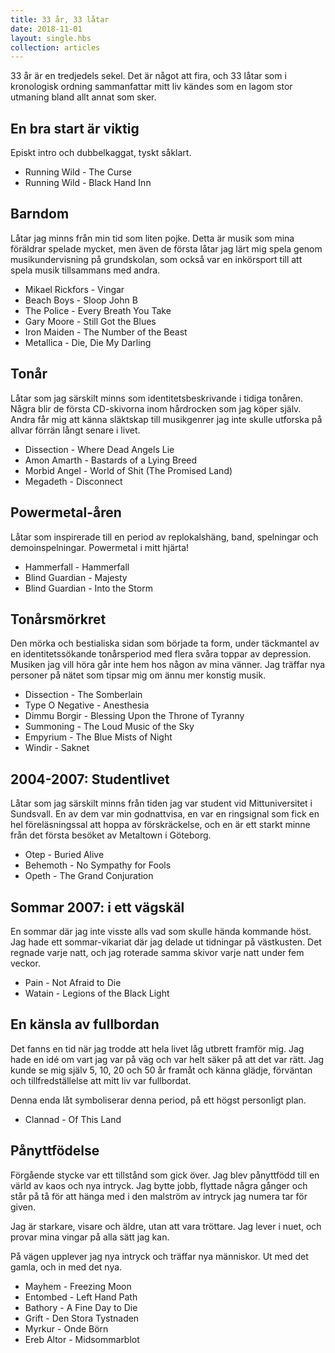 ```yaml
---
title: 33 år, 33 låtar
date: 2018-11-01
layout: single.hbs
collection: articles
---
```


33 år är en tredjedels sekel. Det är något att fira, och 33 låtar som
i kronologisk ordning sammanfattar mitt liv kändes som en lagom stor
utmaning bland allt annat som sker.

## En bra start är viktig

Episkt intro och dubbelkaggat, tyskt såklart.

- Running Wild - The Curse
- Running Wild - Black Hand Inn

## Barndom

Låtar jag minns från min tid som liten pojke. Detta är musik som mina
föräldrar spelade mycket, men även de första låtar jag lärt mig spela
genom musikundervisning på grundskolan, som också var en inkörsport
till att spela musik tillsammans med andra.

- Mikael Rickfors - Vingar
- Beach Boys - Sloop John B
- The Police - Every Breath You Take
- Gary Moore - Still Got the Blues
- Iron Maiden - The Number of the Beast
- Metallica - Die, Die My Darling

## Tonår

Låtar som jag särskilt minns som identitetsbeskrivande i tidiga
tonåren. Några blir de första CD-skivorna inom hårdrocken som jag
köper själv. Andra får mig att känna släktskap till musikgenrer jag
inte skulle utforska på allvar förrän långt senare i livet.

- Dissection - Where Dead Angels Lie
- Amon Amarth - Bastards of a Lying Breed
- Morbid Angel - World of Shit (The Promised Land)
- Megadeth - Disconnect

## Powermetal-åren

Låtar som inspirerade till en period av replokalshäng, band,
spelningar och demoinspelningar. Powermetal i mitt hjärta!

- Hammerfall - Hammerfall
- Blind Guardian - Majesty
- Blind Guardian - Into the Storm

## Tonårsmörkret

Den mörka och bestialiska sidan som började ta form, under täckmantel
av en identitetssökande tonårsperiod med flera svåra toppar av
depression. Musiken jag vill höra går inte hem hos någon av mina
vänner. Jag träffar nya personer på nätet som tipsar mig om ännu mer
konstig musik.

- Dissection - The Somberlain
- Type O Negative - Anesthesia
- Dimmu Borgir - Blessing Upon the Throne of Tyranny
- Summoning - The Loud Music of the Sky
- Empyrium - The Blue Mists of Night
- Windir - Saknet

## 2004-2007: Studentlivet

Låtar som jag särskilt minns från tiden jag var student vid
Mittuniversitet i Sundsvall. En av dem var min godnattvisa, en var en
ringsignal som fick en hel föreläsningssal att hoppa av förskräckelse,
och en är ett starkt minne från det första besöket av Metaltown i
Göteborg.

- Otep - Buried Alive
- Behemoth - No Sympathy for Fools
- Opeth - The Grand Conjuration

## Sommar 2007: i ett vägskäl

En sommar där jag inte visste alls vad som skulle hända kommande höst.
Jag hade ett sommar-vikariat där jag delade ut tidningar på västkusten.
Det regnade varje natt, och jag roterade samma skivor varje natt under
fem veckor.

- Pain - Not Afraid to Die
- Watain - Legions of the Black Light

## En känsla av fullbordan

Det fanns en tid när jag trodde att hela livet låg utbrett framför
mig. Jag hade en idé om vart jag var på väg och var helt säker på att
det var rätt. Jag kunde se mig själv 5, 10, 20 och 50 år framåt och
känna glädje, förväntan och tillfredställelse att mitt liv var
fullbordat.

Denna enda låt symboliserar denna period, på ett högst personligt
plan.

- Clannad - Of This Land

## Pånyttfödelse

Förgående stycke var ett tillstånd som gick över. Jag blev pånyttfödd
till en värld av kaos och nya intryck. Jag bytte jobb, flyttade några
gånger och står på tå för att hänga med i den malström av intryck jag
numera tar för given.

Jag är starkare, visare och äldre, utan att vara tröttare. Jag lever i
nuet, och provar mina vingar på alla sätt jag kan.

På vägen upplever jag nya intryck och träffar nya människor. Ut med
det gamla, och in med det nya.

- Mayhem - Freezing Moon
- Entombed - Left Hand Path
- Bathory - A Fine Day to Die
- Grift - Den Stora Tystnaden
- Myrkur - Onde Börn
- Ereb Altor - Midsommarblot
